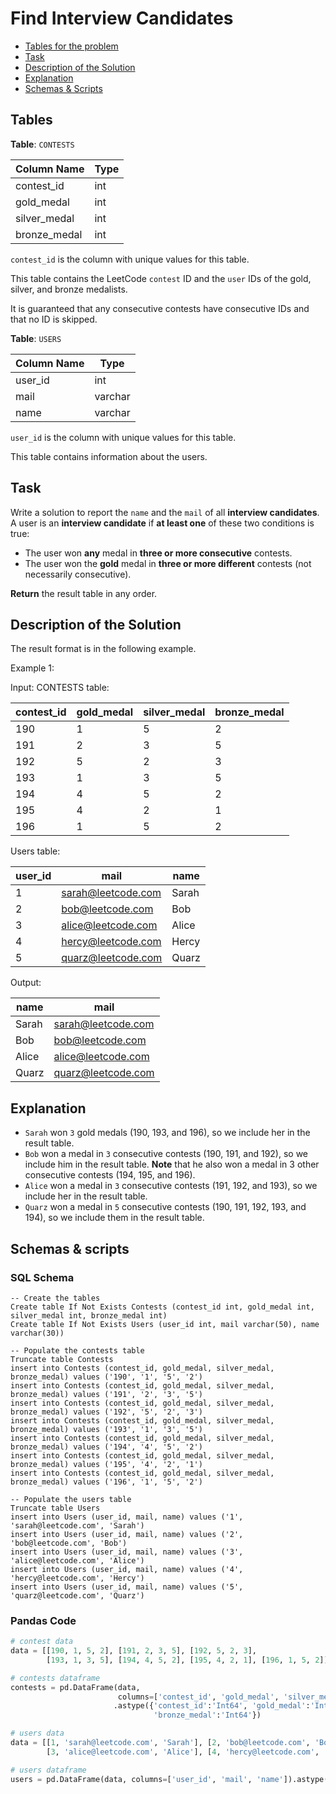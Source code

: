 # Find Interview Candidates

- [Tables for the problem](#tables)
- [Task](#task)
- [Description of the Solution](#description-of-the-solution)
- [Explanation](#explanation)
- [Schemas & Scripts](#schemas--scripts)

## Tables 

**Table**: `CONTESTS`

| Column Name  | Type |
|--------------|------|
| contest_id   | int  |
| gold_medal   | int  |
| silver_medal | int  |
| bronze_medal | int  |

`contest_id` is the column with unique values for this table.

This table contains the LeetCode `contest` ID and the `user` IDs of the gold, silver, and bronze medalists.

It is guaranteed that any consecutive contests have consecutive IDs and that no ID is skipped.

**Table**: `USERS`

| Column Name | Type    |
|-------------|---------|
| user_id     | int     |
| mail        | varchar |
| name        | varchar |

`user_id` is the column with unique values for this table.

This table contains information about the users.

## Task

Write a solution to report the `name` and the `mail` of all **interview candidates**. A user is an 
**interview candidate** if **at least one** of these two conditions is true:
- The user won **any** medal in **three or more consecutive** contests. 
- The user won the **gold** medal in **three or more different** contests (not necessarily consecutive).

**Return** the result table in any order.

## Description of the Solution ##

The result format is in the following example.

Example 1:

Input: 
CONTESTS table:

| contest_id | gold_medal | silver_medal | bronze_medal |
|------------|------------|--------------|--------------|
| 190        | 1          | 5            | 2            |
| 191        | 2          | 3            | 5            |
| 192        | 5          | 2            | 3            |
| 193        | 1          | 3            | 5            |
| 194        | 4          | 5            | 2            |
| 195        | 4          | 2            | 1            |
| 196        | 1          | 5            | 2            |

Users table:

| user_id | mail               | name  |
|---------|--------------------|-------|
| 1       | sarah@leetcode.com | Sarah |
| 2       | bob@leetcode.com   | Bob   |
| 3       | alice@leetcode.com | Alice |
| 4       | hercy@leetcode.com | Hercy |
| 5       | quarz@leetcode.com | Quarz |

Output:

| name  | mail               |
|-------|--------------------|
| Sarah | sarah@leetcode.com |
| Bob   | bob@leetcode.com   |
| Alice | alice@leetcode.com |
| Quarz | quarz@leetcode.com |

## Explanation ##

- `Sarah` won `3` gold medals (190, 193, and 196), so we include her in the result table.
- `Bob` won a medal in `3` consecutive contests (190, 191, and 192), so we include him in the result table. 
**Note** that he also won a medal in 3 other consecutive contests (194, 195, and 196).
- `Alice` won a medal in `3` consecutive contests (191, 192, and 193), so we include her in the result table.
- `Quarz` won a medal in `5` consecutive contests (190, 191, 192, 193, and 194), so we include them in the result table.

## Schemas & scripts

### SQL Schema

```genericsql
-- Create the tables
Create table If Not Exists Contests (contest_id int, gold_medal int, silver_medal int, bronze_medal int)
Create table If Not Exists Users (user_id int, mail varchar(50), name varchar(30))

-- Populate the contests table    
Truncate table Contests
insert into Contests (contest_id, gold_medal, silver_medal, bronze_medal) values ('190', '1', '5', '2')
insert into Contests (contest_id, gold_medal, silver_medal, bronze_medal) values ('191', '2', '3', '5')
insert into Contests (contest_id, gold_medal, silver_medal, bronze_medal) values ('192', '5', '2', '3')
insert into Contests (contest_id, gold_medal, silver_medal, bronze_medal) values ('193', '1', '3', '5')
insert into Contests (contest_id, gold_medal, silver_medal, bronze_medal) values ('194', '4', '5', '2')
insert into Contests (contest_id, gold_medal, silver_medal, bronze_medal) values ('195', '4', '2', '1')
insert into Contests (contest_id, gold_medal, silver_medal, bronze_medal) values ('196', '1', '5', '2')

-- Populate the users table    
Truncate table Users
insert into Users (user_id, mail, name) values ('1', 'sarah@leetcode.com', 'Sarah')
insert into Users (user_id, mail, name) values ('2', 'bob@leetcode.com', 'Bob')
insert into Users (user_id, mail, name) values ('3', 'alice@leetcode.com', 'Alice')
insert into Users (user_id, mail, name) values ('4', 'hercy@leetcode.com', 'Hercy')
insert into Users (user_id, mail, name) values ('5', 'quarz@leetcode.com', 'Quarz')
```

### Pandas Code

```python
# contest data
data = [[190, 1, 5, 2], [191, 2, 3, 5], [192, 5, 2, 3], 
        [193, 1, 3, 5], [194, 4, 5, 2], [195, 4, 2, 1], [196, 1, 5, 2]]

# contests dataframe
contests = pd.DataFrame(data, 
                        columns=['contest_id', 'gold_medal', 'silver_medal', 'bronze_medal']) \
                       .astype({'contest_id':'Int64', 'gold_medal':'Int64', 'silver_medal':'Int64', 
                                'bronze_medal':'Int64'})

# users data
data = [[1, 'sarah@leetcode.com', 'Sarah'], [2, 'bob@leetcode.com', 'Bob'], 
        [3, 'alice@leetcode.com', 'Alice'], [4, 'hercy@leetcode.com', 'Hercy'], [5, 'quarz@leetcode.com', 'Quarz']]

# users dataframe
users = pd.DataFrame(data, columns=['user_id', 'mail', 'name']).astype({'user_id':'Int64', 'mail':'object', 'name':'object'})
```